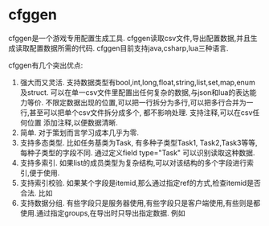 # cfggen

cfggen是一个游戏专用配置生成工具.
cfggen读取csv文件,导出配置数据,并且生成读取配置数据所需的代码.
cfggen目前支持java,csharp,lua三种语言.

cfggen有几个突出优点:
1. 强大而又灵活.
	支持数据类型有bool,int,long,float,string,list,set,map,enum及struct. 
	可以在单一csv文件里配置出任何复杂的数据,与json和lua的表达能力等价.
	不限定数据出现的位置,可以把一行拆分为多行,可以把多行合并为一行,甚至可以把单个csv文件拆分成多个,
	都不影响处理.
	支持注释,可以在csv任何位置 添加注释,以便数据清晰.
2. 简单.
	对于策划而言学习成本几乎为零.
3. 支持多态类型. 
	比如任务基类为Task, 有多种子类型Task1, Task2,Task3等等,每种子类型的字段不同.
	通过定义field type="Task" 可以识别读取这种数据.
4. 支持多索引. 
	如果list的成员类型为复杂结构,可以对该结构的多个字段进行索引,便于使用.
5. 支持索引校验. 
	如果某个字段是itemid,那么通过指定ref的方式,检查itemid是否合法.
	比如 <field name="itemid" type="int" ref="item.items"/>
6. 支持数据分组. 
	有些字段只是服务器使用,有些字段只是客户端使用,有些则是都使用.通过指定groups,在导出时只导出指定数据.
	例如 <field name="desc" type="string" groups="client"/>
